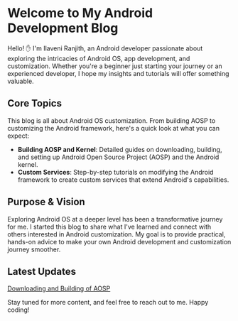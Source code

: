 # Welcome to My Android Development Blog

Hello! ✋ I'm Ilaveni Ranjith, an Android developer passionate about exploring the intricacies of Android OS, app development, and customization. Whether you're a beginner just starting your journey or an experienced developer, I hope my insights and tutorials will offer something valuable.

## Core Topics

This blog is all about Android OS customization. From building AOSP to customizing the Android framework, here's a quick look at what you can expect:

- **Building AOSP and Kernel**: Detailed guides on downloading, building, and setting up Android Open Source Project (AOSP) and the Android kernel.
- **Custom Services**: Step-by-step tutorials on modifying the Android framework to create custom services that extend Android's capabilities.
<!-- - **Troubleshooting**: Solutions to common and uncommon issues you might face while working with AOSP and the Android kernel.
- **Project Insights**: A look behind the scenes at my personal projects and experiments, sharing techniques and approaches to Android OS customization. -->

## Purpose & Vision

Exploring Android OS at a deeper level has been a transformative journey for me. I started this blog to share what I've learned and connect with others interested in Android customization. My goal is to provide practical, hands-on advice to make your own Android development and customization journey smoother.

## Latest Updates

[Downloading and Building of AOSP](./downloading_and_building/downloading_and_building_aosp.md)  
<!-- [Latest Post Title 2](#)  
[Latest Post Title 3](#)   -->

Stay tuned for more content, and feel free to reach out to me. Happy coding!
